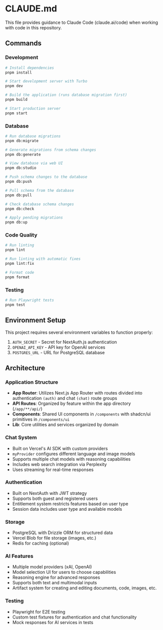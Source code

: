 # CLAUDE.md

This file provides guidance to Claude Code (claude.ai/code) when working with code in this repository.

## Commands

### Development

```bash
# Install dependencies
pnpm install

# Start development server with Turbo
pnpm dev

# Build the application (runs database migration first)
pnpm build

# Start production server
pnpm start
```

### Database

```bash
# Run database migrations
pnpm db:migrate

# Generate migrations from schema changes
pnpm db:generate

# View database via web UI
pnpm db:studio

# Push schema changes to the database
pnpm db:push

# Pull schema from the database
pnpm db:pull

# Check database schema changes
pnpm db:check

# Apply pending migrations
pnpm db:up
```

### Code Quality

```bash
# Run linting
pnpm lint

# Run linting with automatic fixes
pnpm lint:fix

# Format code
pnpm format
```

### Testing

```bash
# Run Playwright tests
pnpm test
```

## Environment Setup

This project requires several environment variables to function properly:

1. `AUTH_SECRET` - Secret for NextAuth.js authentication
2. `OPENAI_API_KEY` - API key for OpenAI services
3. `POSTGRES_URL` - URL for PostgreSQL database

## Architecture

### Application Structure

- **App Router**: Utilizes Next.js App Router with routes divided into authentication `(auth)` and chat `(chat)` route groups
- **API Routes**: Organized by feature within the app directory (`/app/**/api/`)
- **Components**: Shared UI components in `/components` with shadcn/ui primitives in `/components/ui`
- **Lib**: Core utilities and services organized by domain

### Chat System

- Built on Vercel's AI SDK with custom providers
- `myProvider` configures different language and image models
- Supports multiple chat models with reasoning capabilities
- Includes web search integration via Perplexity
- Uses streaming for real-time responses

### Authentication

- Built on NextAuth with JWT strategy
- Supports both guest and registered users
- Entitlement system restricts features based on user type
- Session data includes user type and available models

### Storage

- PostgreSQL with Drizzle ORM for structured data
- Vercel Blob for file storage (images, etc.)
- Redis for caching (optional)

### AI Features

- Multiple model providers (xAI, OpenAI) 
- Model selection UI for users to choose capabilities
- Reasoning engine for advanced responses
- Supports both text and multimodal inputs
- Artifact system for creating and editing documents, code, images, etc.

### Testing

- Playwright for E2E testing
- Custom test fixtures for authentication and chat functionality
- Mock responses for AI services in tests
